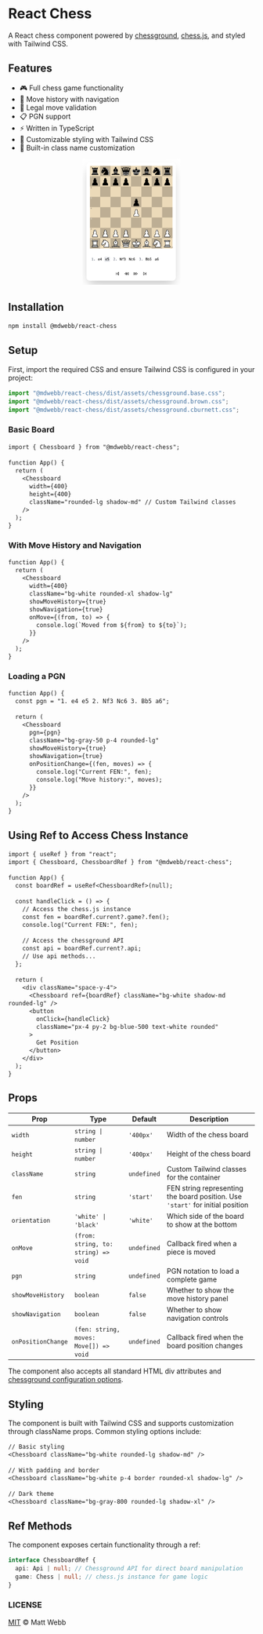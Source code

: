 # React Chess

A React chess component powered by [chessground](https://github.com/lichess-org/chessground), [chess.js](https://github.com/jhlywa/chess.js), and styled with Tailwind CSS.

## Features

- 🎮 Full chess game functionality
- 📝 Move history with navigation
- 🎯 Legal move validation
- 📋 PGN support
- ⚡ Written in TypeScript
- 🎨 Customizable styling with Tailwind CSS
- 💅 Built-in class name customization

<p align="center">
  <img width="200px" src="/examples/basic/images/example-game.png" />
</p>

## Installation

```bash
npm install @mdwebb/react-chess
```

## Setup

First, import the required CSS and ensure Tailwind CSS is configured in your project:

```typescript
import "@mdwebb/react-chess/dist/assets/chessground.base.css";
import "@mdwebb/react-chess/dist/assets/chessground.brown.css";
import "@mdwebb/react-chess/dist/assets/chessground.cburnett.css";
```

### Basic Board

```tsx
import { Chessboard } from "@mdwebb/react-chess";

function App() {
  return (
    <Chessboard
      width={400}
      height={400}
      className="rounded-lg shadow-md" // Custom Tailwind classes
    />
  );
}
```

### With Move History and Navigation

```tsx
function App() {
  return (
    <Chessboard
      width={400}
      className="bg-white rounded-xl shadow-lg"
      showMoveHistory={true}
      showNavigation={true}
      onMove={(from, to) => {
        console.log(`Moved from ${from} to ${to}`);
      }}
    />
  );
}
```

### Loading a PGN

```tsx
function App() {
  const pgn = "1. e4 e5 2. Nf3 Nc6 3. Bb5 a6";

  return (
    <Chessboard
      pgn={pgn}
      className="bg-gray-50 p-4 rounded-lg"
      showMoveHistory={true}
      showNavigation={true}
      onPositionChange={(fen, moves) => {
        console.log("Current FEN:", fen);
        console.log("Move history:", moves);
      }}
    />
  );
}
```

## Using Ref to Access Chess Instance

```tsx
import { useRef } from "react";
import { Chessboard, ChessboardRef } from "@mdwebb/react-chess";

function App() {
  const boardRef = useRef<ChessboardRef>(null);

  const handleClick = () => {
    // Access the chess.js instance
    const fen = boardRef.current?.game?.fen();
    console.log("Current FEN:", fen);

    // Access the chessground API
    const api = boardRef.current?.api;
    // Use api methods...
  };

  return (
    <div className="space-y-4">
      <Chessboard ref={boardRef} className="bg-white shadow-md rounded-lg" />
      <button
        onClick={handleClick}
        className="px-4 py-2 bg-blue-500 text-white rounded"
      >
        Get Position
      </button>
    </div>
  );
}
```

## Props

| Prop               | Type                                   | Default     | Description                                                                    |
| ------------------ | -------------------------------------- | ----------- | ------------------------------------------------------------------------------ |
| `width`            | `string \| number`                     | `'400px'`   | Width of the chess board                                                       |
| `height`           | `string \| number`                     | `'400px'`   | Height of the chess board                                                      |
| `className`        | `string`                               | `undefined` | Custom Tailwind classes for the container                                      |
| `fen`              | `string`                               | `'start'`   | FEN string representing the board position. Use `'start'` for initial position |
| `orientation`      | `'white' \| 'black'`                   | `'white'`   | Which side of the board to show at the bottom                                  |
| `onMove`           | `(from: string, to: string) => void`   | `undefined` | Callback fired when a piece is moved                                           |
| `pgn`              | `string`                               | `undefined` | PGN notation to load a complete game                                           |
| `showMoveHistory`  | `boolean`                              | `false`     | Whether to show the move history panel                                         |
| `showNavigation`   | `boolean`                              | `false`     | Whether to show navigation controls                                            |
| `onPositionChange` | `(fen: string, moves: Move[]) => void` | `undefined` | Callback fired when the board position changes                                 |

The component also accepts all standard HTML div attributes and [chessground configuration options](https://github.com/lichess-org/chessground/blob/master/src/config.ts).

## Styling

The component is built with Tailwind CSS and supports customization through className props. Common styling options include:

```tsx
// Basic styling
<Chessboard className="bg-white rounded-lg shadow-md" />

// With padding and border
<Chessboard className="bg-white p-4 border rounded-xl shadow-lg" />

// Dark theme
<Chessboard className="bg-gray-800 rounded-lg shadow-xl" />
```

## Ref Methods

The component exposes certain functionality through a ref:

```typescript
interface ChessboardRef {
  api: Api | null; // Chessground API for direct board manipulation
  game: Chess | null; // chess.js instance for game logic
}
```

### LICENSE

[MIT](./LICENCE) © Matt Webb
